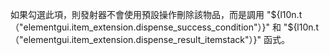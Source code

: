 如果勾選此項，則發射器不會使用預設操作刪除該物品，而是調用 "${l10n.t（"elementgui.item_extension.dispense_success_condition"）}" 和 "${l10n.t（"elementgui.item_extension.dispense_result_itemstack"）}" 函式。
